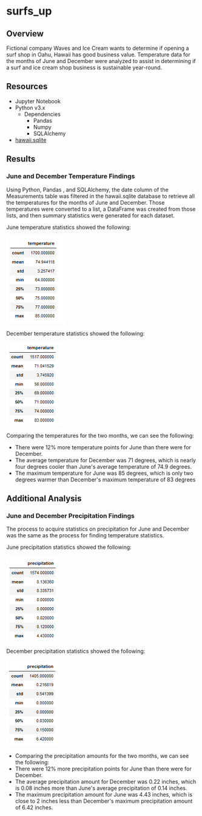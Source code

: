 # surfs_up
## Overview
Fictional company Waves and Ice Cream wants to determine if opening a surf shop in Oahu, Hawaii has good business value.  Temperature data for the months of June and December were analyzed to assist in determining if a surf and ice cream shop business is sustainable year-round.

## Resources
- Jupyter Notebook
- Python v3.x
  - Dependencies
    - Pandas
    - Numpy
    - SQLAlchemy
- [hawaii.sqlite](https://github.com/acfthomson/surfs_up/tree/main)

## Results
### June and December Temperature Findings
Using Python, Pandas , and SQLAlchemy, the date column of the Measurements table was filtered in the hawaii.sqlite database to retrieve all the temperatures for the months of June and December. Those temperatures were converted to a list, a DataFrame was created from those lists, and then summary statistics were generated for each dataset.

June temperature statistics showed the following:

![jun_stats](jun_stats.PNG)

December temperature statistics showed the following:

![dec_stats](dec_stats.PNG)

Comparing the temperatures for the two months, we can see the following:
 - There were 12% more temperature points for June than there were for December.
 - The average temperature for December was 71 degrees, which is nearly four degrees cooler than June's average temperature of 74.9 degrees.
 - The maximum temperature for June was 85 degrees, which is only two degrees warmer than December's maximum temperature of 83 degrees

## Additional Analysis
### June and December Precipitation Findings
The process to acquire statistics on precipitation for June and December was the same as the process for finding temperature statistics.

June precipitation statistics showed the following:

![jun_prcp](jun_prcp.PNG)

December precipitation statistics showed the following:

![dec_prcp](dec_prcp.PNG)

 - Comparing the precipitation amounts for the two months, we can see the following:
  - There were 12% more precipitation points for June than there were for December.
  - The average precipitation amount for December was 0.22 inches, which is 0.08 inches more than June's average precipitation of 0.14 inches.
  - The maximum precipitation amount for June was 4.43 inches, which is close to 2 inches less than December's maximum precipitation amount of 6.42 inches.
 
